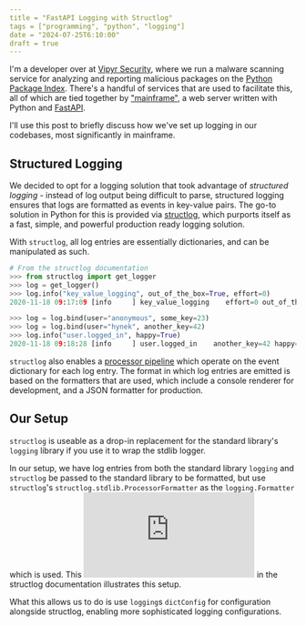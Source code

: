 ```yaml
---
title = "FastAPI Logging with Structlog"
tags = ["programming", "python", "logging"]
date = "2024-07-25T6:10:00"
draft = true
---
```


I'm a developer over at [Vipyr Security](https://vipyrsec.com/), where we run a malware scanning service for analyzing and reporting malicious packages on the [Python Package Index](https://pypi.org/). There's a handful of services that are used to facilitate this, all of which are tied together by ["mainframe"](https://github.com/vipyrsec/dragonfly-mainframe), a web server written with Python and [FastAPI](https://fastapi.tiangolo.com/).

I'll use this post to briefly discuss how we've set up logging in our codebases, most significantly in mainframe.

## Structured Logging

We decided to opt for a logging solution that took advantage of _structured logging_ - instead of log output being difficult to parse, structured logging ensures that logs are formatted as events in key-value pairs. The go-to solution in Python for this is provided via [structlog](https://www.structlog.org/en/stable/index.html), which purports itself as a fast, simple, and powerful production ready logging solution.

With `structlog`, all log entries are essentially dictionaries, and can be manipulated as such.

```py
# From the structlog documentation
>>> from structlog import get_logger
>>> log = get_logger()
>>> log.info("key_value_logging", out_of_the_box=True, effort=0)
2020-11-18 09:17:09 [info     ] key_value_logging    effort=0 out_of_the_box=True

>>> log = log.bind(user="anonymous", some_key=23)
>>> log = log.bind(user="hynek", another_key=42)
>>> log.info("user.logged_in", happy=True)
2020-11-18 09:18:28 [info     ] user.logged_in    another_key=42 happy=True some_key=23 user=hynek
```

`structlog` also enables a [processor pipeline](https://www.structlog.org/en/stable/processors.html) which operate on the event dictionary for each log entry. The format in which log entries are emitted is based on the formatters that are used, which include a console renderer for development, and a JSON formatter for production.

## Our Setup

`structlog` is useable as a drop-in replacement for the standard library's `logging` library if you use it to wrap the stdlib logger.

In our setup, we have log entries from both the standard library `logging` and `structlog` be passed to the standard library to be formatted, but use `structlog`'s `structlog.stdlib.ProcessorFormatter` as the `logging.Formatter` which is used. This ![diagram](https://www.structlog.org/en/stable/standard-library.html#rendering-using-structlog-based-formatters-within-logging) in the structlog documentation illustrates this setup.

What this allows us to do is use `logging`s `dictConfig` for configuration alongside structlog, enabling more sophisticated logging configurations.
